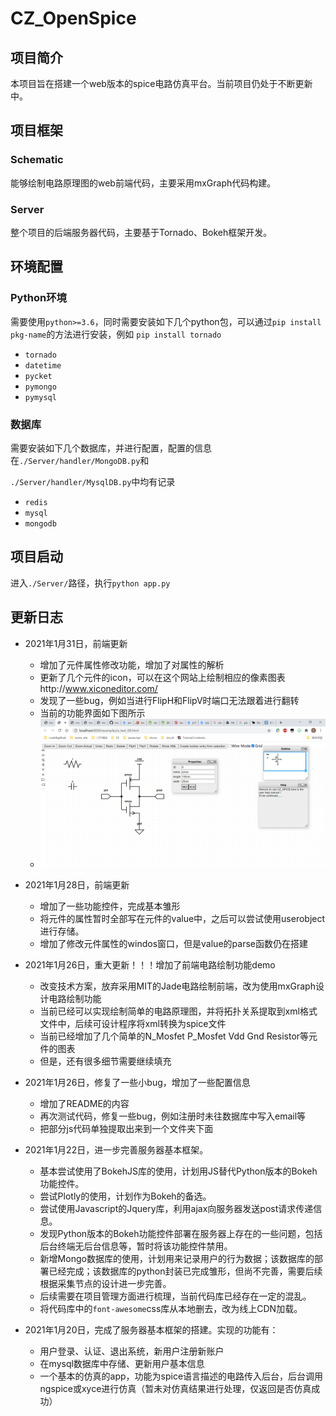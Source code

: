 # CZ_OpenSpice

## 项目简介

本项目旨在搭建一个web版本的spice电路仿真平台。当前项目仍处于不断更新中。

## 项目框架

### Schematic

能够绘制电路原理图的web前端代码，主要采用mxGraph代码构建。

### Server

整个项目的后端服务器代码，主要基于Tornado、Bokeh框架开发。

## 环境配置

### Python环境

需要使用`python>=3.6`，同时需要安装如下几个python包，可以通过`pip install pkg-name`的方法进行安装，例如 `pip install tornado`

* `tornado`
* `datetime`
* `pycket`
* `pymongo`
* `pymysql`

### 数据库

需要安装如下几个数据库，并进行配置，配置的信息在`./Server/handler/MongoDB.py`和

`./Server/handler/MysqlDB.py`中均有记录

* `redis`
* `mysql`
* `mongodb`

## 项目启动

进入`./Server/`路径，执行`python app.py`

## 更新日志

* 2021年1月31日，前端更新

  * 增加了元件属性修改功能，增加了对属性的解析
  * 更新了几个元件的icon，可以在这个网站上绘制相应的像素图表http://www.xiconeditor.com/
  * 发现了一些bug，例如当进行FlipH和FlipV时端口无法跟着进行翻转
  * 当前的功能界面如下图所示
  * ![avatar](./Schematic/schematic.png)
* 2021年1月28日，前端更新

  * 增加了一些功能控件，完成基本雏形
  * 将元件的属性暂时全部写在元件的value中，之后可以尝试使用userobject进行存储。
  * 增加了修改元件属性的windos窗口，但是value的parse函数仍在搭建
* 2021年1月26日，重大更新！！！增加了前端电路绘制功能demo

  * 改变技术方案，放弃采用MIT的Jade电路绘制前端，改为使用mxGraph设计电路绘制功能
  * 当前已经可以实现绘制简单的电路原理图，并将拓扑关系提取到xml格式文件中，后续可设计程序将xml转换为spice文件
  * 当前已经增加了几个简单的N_Mosfet P_Mosfet Vdd Gnd Resistor等元件的图表
  * 但是，还有很多细节需要继续填充
* 2021年1月26日，修复了一些小bug，增加了一些配置信息

  * 增加了README的内容
  * 再次测试代码，修复一些bug，例如注册时未往数据库中写入email等
  * 把部分js代码单独提取出来到一个文件夹下面
* 2021年1月22日，进一步完善服务器基本框架。

  * 基本尝试使用了BokehJS库的使用，计划用JS替代Python版本的Bokeh功能控件。
  * 尝试Plotly的使用，计划作为Bokeh的备选。
  * 尝试使用Javascript的Jquery库，利用ajax向服务器发送post请求传递信息。
  * 发现Python版本的Bokeh功能控件部署在服务器上存在的一些问题，包括后台终端无后台信息等，暂时将该功能控件禁用。
  * 新增Mongo数据库的使用，计划用来记录用户的行为数据；该数据库的部署已经完成；该数据库的python封装已完成雏形，但尚不完善，需要后续根据采集节点的设计进一步完善。
  * 后续需要在项目管理方面进行梳理，当前代码库已经存在一定的混乱。
  * 将代码库中的`font-awesome`css库从本地删去，改为线上CDN加载。
* 2021年1月20日，完成了服务器基本框架的搭建。实现的功能有：

  * 用户登录、认证、退出系统，新用户注册新账户
  * 在mysql数据库中存储、更新用户基本信息
  * 一个基本的仿真的app，功能为spice语言描述的电路传入后台，后台调用ngspice或xyce进行仿真（暂未对仿真结果进行处理，仅返回是否仿真成功）
